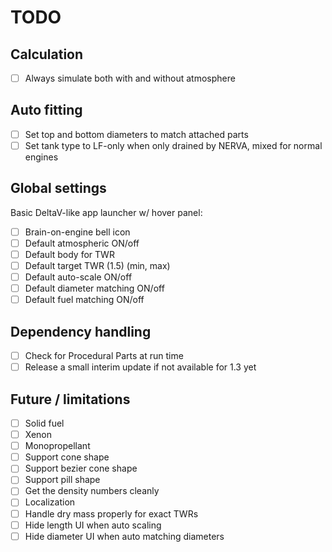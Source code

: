# TODO

## Calculation

- [ ] Always simulate both with and without atmosphere

## Auto fitting

- [ ] Set top and bottom diameters to match attached parts
- [ ] Set tank type to LF-only when only drained by NERVA, mixed for normal engines

## Global settings

Basic DeltaV-like app launcher w/ hover panel:

- [ ] Brain-on-engine bell icon
- [ ] Default atmospheric ON/off
- [ ] Default body for TWR
- [ ] Default target TWR (1.5) (min, max)
- [ ] Default auto-scale ON/off
- [ ] Default diameter matching ON/off
- [ ] Default fuel matching ON/off

## Dependency handling

- [ ] Check for Procedural Parts at run time
- [ ] Release a small interim update if not available for 1.3 yet

## Future / limitations

- [ ] Solid fuel
- [ ] Xenon
- [ ] Monopropellant
- [ ] Support cone shape
- [ ] Support bezier cone shape
- [ ] Support pill shape
- [ ] Get the density numbers cleanly
- [ ] Localization
- [ ] Handle dry mass properly for exact TWRs
- [ ] Hide length UI when auto scaling
- [ ] Hide diameter UI when auto matching diameters
